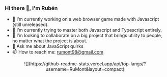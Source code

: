 ### Hi there 👋, I'm Rubén

- 🔭 I’m currently working on a web browser game made with Javascript (still unreleased).
- 🌱 I’m currently trying to master both Javascript and Typescript entirely.
- 👯 I’m looking to collaborate on a big project that brings utility to people, no matter what the project is about.
- 💬 Ask me about JavaScript quirks
- 📫 How to reach me: rumont98@gmail.com

<p align='center'>
  ![](https://github-readme-stats.vercel.app/api/top-langs/?username=RuMont&layout=compact)
</p>

